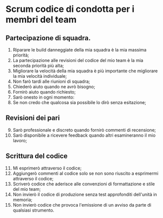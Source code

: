 # **Scrum codice di condotta per i membri del team**


## Partecipazione di squadra.

1. Riparare le build danneggiate della mia squadra è la mia massima priorità;
2. La partecipazione alle revisioni del codice del mio team è la mia seconda priorità più alta;
3. Migliorare la velocità della mia squadra è più importante che migliorare la mia velocità individuale;
4. Non farò tardi alle riunioni di squadra;
5. Chiederò aiuto quando ne avrò bisogno;
6. Fornirò aiuto quando richiesto;
7. Sarò onesto in ogni momento:
8. Se non credo che qualcosa sia possibile lo dirò senza esitazione;
## Revisioni dei pari
9. Sarò professionale e discreto quando fornirò commenti di recensione;
10. Sarò disponibile a ricevere feedback quando altri esamineranno il mio lavoro;
## Scrittura del codice
11. Mi esprimerò attraverso il codice;
12. Aggiungerò commenti al codice solo se non sono riuscito a esprimermi attraverso il codice;
13. Scriverò codice che aderisce alle convenzioni di formattazione e stile del mio team;
14. Non invierò il codice di produzione senza test approfonditi dell'unità in memoria;
15. Non invierò codice che provoca l'emissione di un avviso da parte di qualsiasi strumento.
